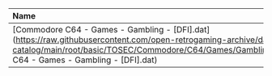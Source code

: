 |Name|Size|
|:---|---:|
|[Commodore C64 - Games - Gambling - [DFI].dat](https://raw.githubusercontent.com/open-retrogaming-archive/dat-catalog/main/root/basic/TOSEC/Commodore/C64/Games/Gambling/[DFI]/Commodore C64 - Games - Gambling - [DFI].dat)|916|
